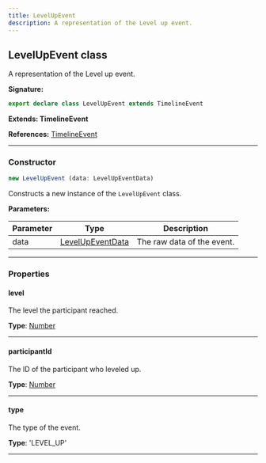 ```yaml
---
title: LevelUpEvent
description: A representation of the Level up event.
---
```


## LevelUpEvent class

A representation of the Level up event.

**Signature:**

```ts
export declare class LevelUpEvent extends TimelineEvent 
```

**Extends: TimelineEvent**

**References:** [TimelineEvent](/api/TimelineEvent.md)

---

### Constructor

```ts
new LevelUpEvent (data: LevelUpEventData)
```

Constructs a new instance of the `LevelUpEvent` class.

**Parameters:**

| Parameter | Type | Description |
| --------- | ---- | ----------- |
| data | [LevelUpEventData](/api/LevelUpEventData.md) | The raw data of the event. |
---

### Properties

#### level

The level the participant reached.



**Type**: [Number](https://developer.mozilla.org/en-US/docs/Web/JavaScript/Reference/Global_Objects/Number)

---

#### participantId

The ID of the participant who leveled up.



**Type**: [Number](https://developer.mozilla.org/en-US/docs/Web/JavaScript/Reference/Global_Objects/Number)

---

#### type

The type of the event.



**Type**: 'LEVEL_UP'

---

